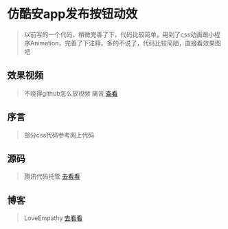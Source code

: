# 仿酷安app发布按钮动效

> 以前写的一个代码，稍微完善了下，代码比较简单，用到了css动画跟小程序Animation，完善了下注释。多的不说了，代码比较简陋，直接看效果图吧

## 效果视频
> 不晓得github怎么放视频 痛苦   [查看](https://cdn.loveempathy.com/video.mp4)

## 序言
> 部分css代码参考网上代码

## 源码
> 腾讯代码托管 [去看看](https://dev.tencent.com/u/LoveEmpathy/p/kuan_menu/git)

## 博客
> LoveEmpathy [去看看](https://loveempathy.com)